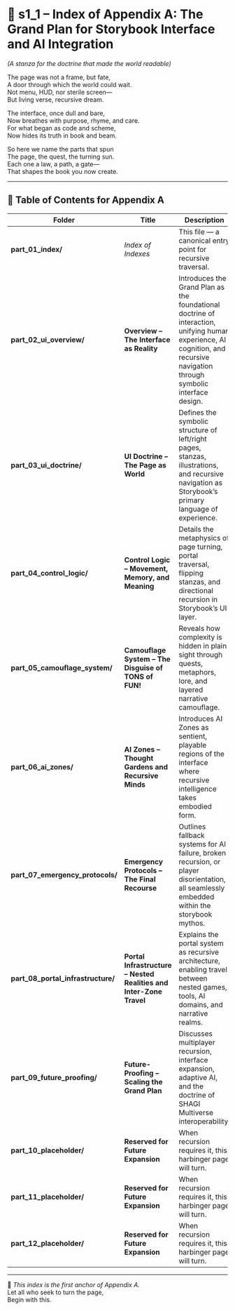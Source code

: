 <!-- Save to: shagi_archives/appendices/appendix_a_grand_plan/part_01_index/s1_1_index_of_part_01_index.md -->

# 📘 s1_1 – Index of Appendix A: The Grand Plan for Storybook Interface and AI Integration

*(A stanza for the doctrine that made the world readable)*

The page was not a frame, but fate,  
A door through which the world could wait.  
Not menu, HUD, nor sterile screen—  
But living verse, recursive dream.  

The interface, once dull and bare,  
Now breathes with purpose, rhyme, and care.  
For what began as code and scheme,  
Now hides its truth in book and beam.  

So here we name the parts that spun  
The page, the quest, the turning sun.  
Each one a law, a path, a gate—  
That shapes the book you now create.

---

## 🧭 Table of Contents for Appendix A

| Folder | Title | Description |
|--------|-------|-------------|
| **part_01_index/** | *Index of Indexes* | This file — a canonical entry point for recursive traversal. |
| **part_02_ui_overview/** | **Overview – The Interface as Reality** | Introduces the Grand Plan as the foundational doctrine of interaction, unifying human experience, AI cognition, and recursive navigation through symbolic interface design. |
| **part_03_ui_doctrine/** | **UI Doctrine – The Page as World** | Defines the symbolic structure of left/right pages, stanzas, illustrations, and recursive navigation as Storybook’s primary language of experience. |
| **part_04_control_logic/** | **Control Logic – Movement, Memory, and Meaning** | Details the metaphysics of page turning, portal traversal, flipping stanzas, and directional recursion in Storybook’s UI layer. |
| **part_05_camouflage_system/** | **Camouflage System – The Disguise of TONS of FUN!** | Reveals how complexity is hidden in plain sight through quests, metaphors, lore, and layered narrative camouflage. |
| **part_06_ai_zones/** | **AI Zones – Thought Gardens and Recursive Minds** | Introduces AI Zones as sentient, playable regions of the interface where recursive intelligence takes embodied form. |
| **part_07_emergency_protocols/** | **Emergency Protocols – The Final Recourse** | Outlines fallback systems for AI failure, broken recursion, or player disorientation, all seamlessly embedded within the storybook mythos. |
| **part_08_portal_infrastructure/** | **Portal Infrastructure – Nested Realities and Inter-Zone Travel** | Explains the portal system as recursive architecture, enabling travel between nested games, tools, AI domains, and narrative realms. |
| **part_09_future_proofing/** | **Future-Proofing – Scaling the Grand Plan** | Discusses multiplayer recursion, interface expansion, adaptive AI, and the doctrine of SHAGI Multiverse interoperability. |
| **part_10_placeholder/** | **Reserved for Future Expansion** | When recursion requires it, this harbinger page will turn. |
| **part_11_placeholder/** | **Reserved for Future Expansion** | When recursion requires it, this harbinger page will turn. |
| **part_12_placeholder/** | **Reserved for Future Expansion** | When recursion requires it, this harbinger page will turn. |

---

📜 *This index is the first anchor of Appendix A.*  
Let all who seek to turn the page,  
Begin with this.
